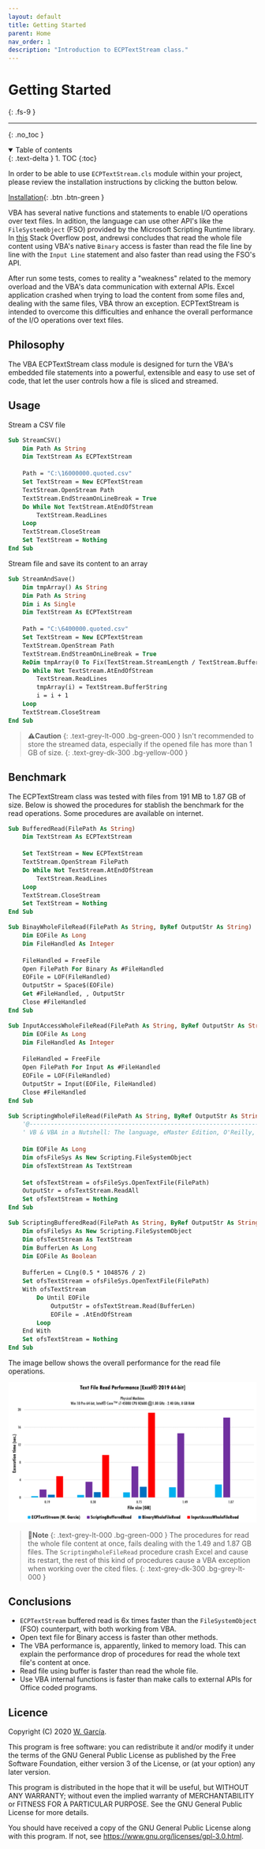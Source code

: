 ```yaml
---
layout: default
title: Getting Started
parent: Home
nav_order: 1
description: "Introduction to ECPTextStream class."
---
```


# Getting Started
{: .fs-9 }

---

{: .no_toc }

<details open markdown="block">
  <summary>
    Table of contents
  </summary>
  {: .text-delta }
1. TOC
{:toc}
</details>

In order to be able to use `ECPTextStream.cls` module within your project, please review the installation instructions by clicking the button below.

[Installation](https://ws-garcia.github.io/ECPTextStream/home/installation.html){: .btn .btn-green }

VBA has several native functions and statements to enable I/O operations over text files. In adition, the language can use other API's like the `FileSystemObject` (FSO) provided by the Microsoft Scripting Runtime library. In [this](https://stackoverflow.com/questions/1376756/what-is-a-superfast-way-to-read-large-files-line-by-line-in-vba/27674729#27674729) Stack Overflow post, andrewsi concludes that read the whole file content using VBA's native `Binary` access is faster than read the file line by line with the `Input Line` statement and also faster than read using the FSO's API.

After run some tests, comes to reality a "weakness" related to the memory overload and the VBA's data communication with external APIs. Excel application crashed when trying to load the content from some files and, dealing with the same files, VBA throw an exception. ECPTextStream is intended to overcome this difficulties and enhance the overall performance of the I/O operations over text files.

## Philosophy

The VBA ECPTextStream class module is designed for turn the VBA's embedded file statements into a powerful, extensible and easy to use set of code, that let the user controls how a file is sliced and streamed.

## Usage

Stream a CSV file

```vb
Sub StreamCSV()
    Dim Path As String
    Dim TextStream As ECPTextStream
    
    Path = "C:\16000000.quoted.csv"
    Set TextStream = New ECPTextStream
    TextStream.OpenStream Path
    TextStream.EndStreamOnLineBreak = True
    Do While Not TextStream.AtEndOfStream
        TextStream.ReadLines
    Loop
    TextStream.CloseStream
    Set TextStream = Nothing
End Sub
```

Stream file and save its content to an array

```vb
Sub StreamAndSave()
    Dim tmpArray() As String
    Dim Path As String
    Dim i As Single
    Dim TextStream As ECPTextStream
    
    Path = "C:\6400000.quoted.csv"
    Set TextStream = New ECPTextStream
    TextStream.OpenStream Path
    TextStream.EndStreamOnLineBreak = True
    ReDim tmpArray(0 To Fix(TextStream.StreamLength / TextStream.BufferLen) + 1)
    Do While Not TextStream.AtEndOfStream
        TextStream.ReadLines
        tmpArray(i) = TextStream.BufferString
        i = i + 1
    Loop
    TextStream.CloseStream
End Sub
```

>⚠️**Caution**
>{: .text-grey-lt-000 .bg-green-000 }
>Isn't recommended to store the streamed data, especially if the opened file has more than 1 GB of size.
{: .text-grey-dk-300 .bg-yellow-000 }

## Benchmark

The ECPTextStream class was tested with files from 191 MB to 1.87 GB of size. Below is showed the procedures for stablish the benchmark for the read operations. Some procedures are available on internet.

```vb
Sub BufferedRead(FilePath As String)
    Dim TextStream As ECPTextStream
    
    Set TextStream = New ECPTextStream
    TextStream.OpenStream FilePath
    Do While Not TextStream.AtEndOfStream
        TextStream.ReadLines
    Loop
    TextStream.CloseStream
    Set TextStream = Nothing
End Sub
```

```vb
Sub BinayWholeFileRead(FilePath As String, ByRef OutputStr As String)
    Dim EOFile As Long
    Dim FileHandled As Integer
    
    FileHandled = FreeFile
    Open FilePath For Binary As #FileHandled
    EOFile = LOF(FileHandled)
    OutputStr = Space$(EOFile)
    Get #FileHandled, , OutputStr
    Close #FileHandled
End Sub
```

```vb
Sub InputAccessWholeFileRead(FilePath As String, ByRef OutputStr As String)
    Dim EOFile As Long
    Dim FileHandled As Integer
    
    FileHandled = FreeFile
    Open FilePath For Input As #FileHandled
    EOFile = LOF(FileHandled)
    OutputStr = Input(EOFile, FileHandled)
    Close #FileHandled
End Sub
```

```vb
Sub ScriptingWholeFileRead(FilePath As String, ByRef OutputStr As String)
    '@--------------------------------------------------------------------------
    ' VB & VBA in a Nutshell: The language, eMaster Edition, O'Reilly, 2000, Paul Lomax
	 
    Dim EOFile As Long
    Dim ofsFileSys As New Scripting.FileSystemObject
    Dim ofsTextStream As TextStream
    
    Set ofsTextStream = ofsFileSys.OpenTextFile(FilePath)
    OutputStr = ofsTextStream.ReadAll
    Set ofsTextStream = Nothing
End Sub
```

```vb
Sub ScriptingBufferedRead(FilePath As String, ByRef OutputStr As String)
    Dim ofsFileSys As New Scripting.FileSystemObject
    Dim ofsTextStream As TextStream
    Dim BufferLen As Long
    Dim EOFile As Boolean
    
    BufferLen = CLng(0.5 * 1048576 / 2)
    Set ofsTextStream = ofsFileSys.OpenTextFile(FilePath)
    With ofsTextStream
        Do Until EOFile
            OutputStr = ofsTextStream.Read(BufferLen)
            EOFile = .AtEndOfStream
        Loop
    End With
    Set ofsTextStream = Nothing
End Sub
```

The image bellow shows the overall performance for the read file operations.

![TextRead-Benchmark](TextRead-Benchmark.png)

>📝**Note**
>{: .text-grey-lt-000 .bg-green-000 }
>The procedures for read the whole file content at once, fails dealing with the 1.49 and 1.87 GB files. The `ScriptingWholeFileRead` procedure crash Excel and cause its restart, the rest of this kind of procedures cause a VBA exception when working over the cited files.
{: .text-grey-dk-300 .bg-grey-lt-000 }

## Conclusions

- `ECPTextStream` buffered read is 6x times faster than the `FileSystemObject` (FSO) counterpart, with both working from VBA.
- Open text file for Binary access is faster than other methods.
- The VBA performance is, apparently, linked to memory load. This can explain the performance drop of procedures for read the whole text file's content at once.
- Read file using buffer is faster than read the whole file.
- Use VBA internal functions is faster than make calls to external APIs for Office coded programs.

## Licence

Copyright (C) 2020  [W. García](https://github.com/ws-garcia/).

This program is free software: you can redistribute it and/or modify it under the terms of the GNU General Public License as published by the Free Software Foundation, either version 3 of the License, or (at your option) any later version.

This program is distributed in the hope that it will be useful, but WITHOUT ANY WARRANTY; without even the implied warranty of MERCHANTABILITY or FITNESS FOR A PARTICULAR PURPOSE.  See the GNU General Public License for more details.

You should have received a copy of the GNU General Public License along with this program.  If not, see <https://www.gnu.org/licenses/gpl-3.0.html>.
